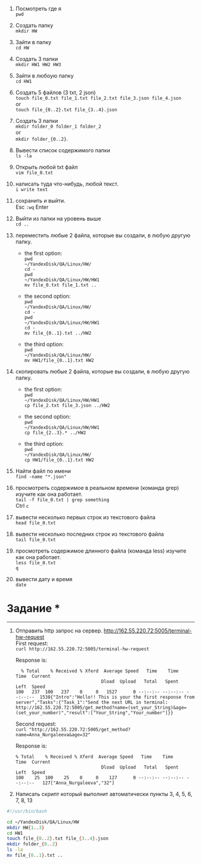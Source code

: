1) Посмотреть где я  
`pwd`

2) Создать папку  
`mkdir HW`

3) Зайти в папку  
`cd HW`

4) Создать 3 папки  
`mkdir HW1 HW2 HW3`

5) Зайти в любоую папку  
`cd HW1`

6) Создать 5 файлов (3 txt, 2 json)  
`touch file_0.txt file_1.txt file_2.txt file_3.json file_4.json`  
or  
`touch file_{0..2}.txt file_{3..4}.json`

7) Создать 3 папки   
`mkdir folder_0 folder_1 folder_2`  
or   
`mkdir folder_{0..2}`.

8) Вывести список содержимого папки   
`ls -la`

9) Открыть любой txt файл   
`vim file_0.txt`

10) написать туда что-нибудь, любой текст.   
`i write text`

11) сохранить и выйти.   
Esc `:wq` Enter

12) Выйти из папки на уровень выше   
`cd ..`

13) переместить любые 2 файла, которые вы создали, в любую другую папку.  
    * the first option:  
    `pwd`  
    `~/YandexDisk/QA/Linux/HW/`  
    `cd -`  
    `pwd`  
    `~/YandexDisk/QA/Linux/HW/HW1`  
    `mv file_0.txt file_1.txt ..`  
    
    * the second option:  
    `pwd`  
    `~/YandexDisk/QA/Linux/HW/`  
    `cd -`  
    `pwd`  
    `~/YandexDisk/QA/Linux/HW/HW1`  
      `cd -`  
    `mv file_{0..1}.txt ../HW2`  
    
    * the third option:  
    `pwd`  
    `~/YandexDisk/QA/Linux/HW/`  
      `mv HW1/file_{0..1}.txt HW2`  

14) скопировать любые 2 файла, которые вы создали, в любую другую папку.  
    * the first option:    
      `pwd`  
      `~/YandexDisk/QA/Linux/HW/HW1`  
      `cp file_2.txt file_3.json ../HW2`  

    * the second option:  
      `pwd`  
      `~/YandexDisk/QA/Linux/HW/HW1`  
      `cp file_{2..3}.* ../HW2`  

    * the third option:  
      `pwd`  
      `~/YandexDisk/QA/Linux/HW/`  
      `cp HW1/file_{0..1}.txt HW2`  

15) Найти файл по имени  
`find -name "*.json"`  

16) просмотреть содержимое в реальном времени (команда grep) изучите как она работает.  
`tail -f file_0.txt | grep something`  
Ctrl `c`  

17) вывести несколько первых строк из текстового файла  
`head file_0.txt`  

18) вывести несколько последних строк из текстового файла   
`tail file_0.txt`

19) просмотреть содержимое длинного файла (команда less) изучите как она работает.  
`less file_0.txt`  
`q`

20) вывести дату и время  
`date`

# Задание *
---
1) Отправить http запрос на сервер.
http://162.55.220.72:5005/terminal-hw-request  
  First request:   
  `curl http://162.55.220.72:5005/terminal-hw-request`

    Response is:
    ``` 
      % Total    % Received % Xferd  Average Speed   Time    Time     Time  Current
                                    Dload  Upload   Total   Spent    Left  Speed
    100   237  100   237    0     0   1527      0 --:--:-- --:--:-- --:--:--  1538{"Intro":"Hello!! This is your the first response from server","Tasks":{"Task_1":"Send the next URL in terminal: http://162.55.220.72:5005/get_method?name=(set_your_String)&age=(set_your_number)","result":["Your_String","Your_number"]}}
    ```
    Second request:   
    `curl "http://162.55.220.72:5005/get_method?name=Anna_Nurgaleeva&age=32"`

    Response is:
    ```
    % Total    % Received % Xferd  Average Speed   Time    Time     Time  Current
                                    Dload  Upload   Total   Spent    Left  Speed
    100    25  100    25    0     0    127      0 --:--:-- --:--:-- --:--:--   127["Anna_Nurgaleeva","32"]

    ```

2) Написать скрипт который выполнит автоматически пункты 3, 4, 5, 6, 7, 8, 13
```bash
#!/usr/bin/bash

cd ~/YandexDisk/QA/Linux/HW
mkdir HW{1..3}
cd HW1
touch file_{0..2}.txt file_{3..4}.json
mkdir folder_{0..2}
ls -la
mv file_{0..1}.txt ..
```
